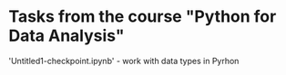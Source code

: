 # Tasks from the course "Python for Data Analysis"

'Untitled1-checkpoint.ipynb' - work with data types in Pyrhon
